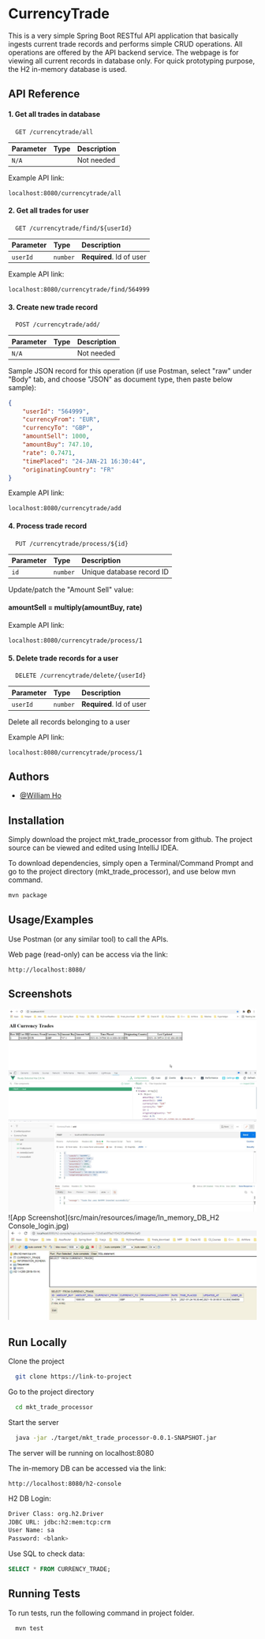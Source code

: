 
# CurrencyTrade 

This is a very simple Spring Boot RESTful API application that basically ingests current trade records and performs simple CRUD operations. All operations are offered by the API backend service. The webpage is for viewing all current records in database only. For quick prototyping purpose, the H2 in-memory database is used.

## API Reference

#### 1. Get all trades in database

```http
  GET /currencytrade/all
```

| Parameter | Type     | Description                |
| :-------- | :------- | :------------------------- |
| `N/A`     | ` `      | Not needed |

Example API link:
```http
localhost:8080/currencytrade/all
```
#### 2. Get all trades for user

```http
  GET /currencytrade/find/${userId}
```

| Parameter | Type     | Description                       |
| :-------- | :------- | :-------------------------------- |
| `userId`  | `number` | **Required**. Id of user |

Example API link:
```http
localhost:8080/currencytrade/find/564999
```
#### 3. Create new trade record

```http
  POST /currencytrade/add/
```

| Parameter | Type     | Description                       |
| :-------- | :------- | :-------------------------------- |
| `N/A`  | ` ` | Not needed |

Sample JSON record for this operation (if use Postman, select "raw" under "Body" tab, and choose "JSON" as document type, then paste below sample):
```json
{
    "userId": "564999",
    "currencyFrom": "EUR",
    "currencyTo": "GBP",
    "amountSell": 1000,
    "amountBuy": 747.10,
    "rate": 0.7471,
    "timePlaced": "24-JAN-21 16:30:44",
    "originatingCountry": "FR"
}
```
Example API link:
```http
localhost:8080/currencytrade/add
```
#### 4. Process trade record

```http
  PUT /currencytrade/process/${id}
```

| Parameter | Type     | Description                       |
| :-------- | :------- | :-------------------------------- |
| `id`  | `number` | Unique database record ID |

Update/patch the "Amount Sell" value:

#### amountSell = multiply(amountBuy, rate)

Example API link:
```http
localhost:8080/currencytrade/process/1
```
#### 5. Delete trade records for a user

```http
  DELETE /currencytrade/delete/{userId}
```

| Parameter | Type     | Description                       |
| :-------- | :------- | :-------------------------------- |
| `userId`  | `number` | **Required**. Id of user |

Delete all records belonging to a user

Example API link:
```http
localhost:8080/currencytrade/process/1
```


## Authors

- [@William Ho](https://www.github.com/whokc)


## Installation

Simply download the project mkt_trade_processor from github. The project source can be viewed and edited using IntelliJ IDEA. 

To download dependencies, simply open a Terminal/Command Prompt and go to the project directory (mkt_trade_processor), and use below mvn command.

```bash
mvn package
```
    
## Usage/Examples

Use Postman (or any similar tool) to call the APIs.

Web page (read-only) can be access via the link:
```http
http://localhost:8080/
```
## Screenshots

![App Screenshot](src/main/resources/image/webpage_list_all_trades.jpg)
![App Screenshot](src/main/resources/image/Postman_POST_request.jpg)
![App Screenshot](src/main/resources/image/In_memory_DB_H2 Console_login.jpg)
![App Screenshot](src/main/resources/image/H2_Console_show_data.jpg)


## Run Locally

Clone the project

```bash
  git clone https://link-to-project
```

Go to the project directory

```bash
  cd mkt_trade_processor
```

Start the server

```bash
  java -jar ./target/mkt_trade_processor-0.0.1-SNAPSHOT.jar
```

The server will be running on localhost:8080

The in-memory DB can be accessed via the link:
```http
http://localhost:8080/h2-console
```
H2 DB Login:
```bash
Driver Class: org.h2.Driver
JDBC URL: jdbc:h2:mem:tcp:crm
User Name: sa
Password: <blank>
```
Use SQL to check data:
```sql
SELECT * FROM CURRENCY_TRADE;
```

## Running Tests

To run tests, run the following command in project folder.

```bash
  mvn test
```

